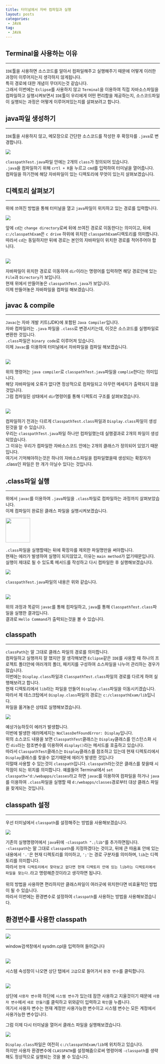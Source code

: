 ```yaml
---
title: 터미널에서 자바 컴파일과 실행
layout: posts
categories:
 - JAVA
tag:
 - JAVA
---
```


## __Terminal을 사용하는 이유__
---
`IDE`툴을 사용하면 소스코드를 알아서 컴파일해주고 실행해주기 때문에 어떻게 이러한 과정이 이루어지는지 생각하지 않게됩니다.<br>
특히 경로에 대한 개념이 무뎌지는것 같습니다.<br>
그래서 이번에는 `Eclipse`를 사용하지 않고 `Terminal`을 이용하여 직접 자바소스파일을 컴파일하고 실행시켜보면서
`IDE`툴이 우리에게 어떤 편리함을 제공하는지, 소스코드파일이 실행되는 과정은 어떻게 이루어져있는지를 살펴보려고 합니다.

## __java파일 생성하기__
---
`IDE`툴을 사용하지 않고, 메모장으로 간단한 소스코드를 작성한 후 확장자를 `.java`로 변경합니다.

<img src="https://user-images.githubusercontent.com/67519366/99544969-3d2e3a00-29f8-11eb-8f1c-265e2f077b49.png">


`classpathTest.java`파일 안에는 2개의 `class`가 정의되어 있습니다.<br>
`.java`을 컴파일하기 위해 `crtl + R`을 누르고 `cmd`를 입력하여 터미널을 열어줍니다.<br>
컴파일을 하기전에 해당 자바파일이 있는 디렉토리에 무엇이 있는지 살펴보겠습니다.<br>

## __디렉토리 살펴보기__
---
위에 쓰여진 방법을 통해 터미널을 열고 `java`파일이 위치하고 있는 경로를 입력합니다.

<img src="https://user-images.githubusercontent.com/67519366/99545386-aca42980-29f8-11eb-8465-9aace13830bb.png">

앞에 `cd`는 `change directory`로써 뒤에 쓰여진 경로로 이동한다는 의미이고, 뒤에 `c:/classpathExam`은 `c drive` 하위에 위치한 `classpathExam`디렉토리를 의미합니다.<br>
따라서 `cd`는 동일하지만 뒤에 경로는 본인의 자바파일이 위치한 경로를 적어주어야 합니다.<br><br>

<img src="https://user-images.githubusercontent.com/67519366/99545716-07d61c00-29f9-11eb-8d7f-075a766e2376.png">

자바파일이 위치한 경로로 이동하여 `dir`이라는 명령어를 입력하면 해당 경로안에 있는 `File`과 `Directory`가 보입니다.<br>
현재 위에서 만들어놓은 `classpathTest.java`가 보입니다.<br>
이제 만들어놓은 자바파일을 컴파일 해보겠습니다.

## __javac & compile__
---
`Javac`는 자바 개발 키트(JDK)에 포함된 `Java Compiler`입니다.<br>
자바 컴파일러는 `.java` 파일을 `.class`로 변경시키는데, 이것은 소스코드를 실행파일로 변환한 것입니다.<br>
`.class`파일은 `binary code`로 이루어져 있습니다.<br>
이제 `Javac`를 이용하여 터미널에서 자바파일을 컴파일 해보겠습니다.<br><br>

<img src="https://user-images.githubusercontent.com/67519366/99546916-48826500-29fa-11eb-9c1e-cbe058c1de1a.png">

위의 명령어는 `java compiler`로 `classpathTest.java`파일을 `complie`한다는 의미입니다.<br>
해당 자바파일에 오류가 없다면 정상적으로 컴파일되고 아무런 메세지가 출력되지 않을것입니다.<br>
그럼 컴파일된 상태에서 `dir`명령어를 통해 디렉토리 구조를 살펴보겠습니다.<br><br>

<img src="https://user-images.githubusercontent.com/67519366/99547153-8da69700-29fa-11eb-8342-5564dab6794a.png">

컴파일하기 전과는 다르게 `ClasspathTest.class`파일과 `Display.class`파일이 생성된것을 알 수 있습니다.<br>
우리는 `classpathTest.java`파일 하나만 컴파일했는데 실행결과로 2개의 파일이 생성되었습니다.<br>
그 이유는 우리가 컴파일한 자바소스코드 안에는 2개의 클래스가 정의되어 있었기 때문입니다.<br>
여기서 기억해야하는것은 하나의 자바소스파일을 컴파일했을때 생성되는 확장자가 .class인 파일은 한 개가 아닐수 있다는 것입니다.<br>

## __.class파일 실행__
---
위에서 `javac`를 이용하여 `.java`파일을 `.class`파일로 컴파일하는 과정까지 살펴보았습니다.<br>
이제 컴파일이 완료된 클래스 파일을 실행시켜보겠습니다.<br>

<img src="https://user-images.githubusercontent.com/67519366/99548280-d14dd080-29fb-11eb-97f5-910dc9f4b39a.png" height=80px>

`.class`파일을 실행할때는 뒤에 확장자를 제외한 파일명만을 써야합니다.<br>
현재는 에러가 발생하여 실행이 되지않았고, 이유는 `main method`가 없기때문입니다.<br>
실행이 제대로 될 수 있도록 메서드를 작성하고 다시 컴파일한 후 실행해보겠습니다.<br>

<img src="https://user-images.githubusercontent.com/67519366/99548854-6ea90480-29fc-11eb-9a31-20543f67baf3.png">

`classpathTest.java`파일의 내용은 위와 같습니다.<br><br>

<img src="https://user-images.githubusercontent.com/67519366/99549027-97c99500-29fc-11eb-92b7-59ca712117a3.png">

위의 과정과 똑같이 `javac`를 통해 컴파일하고, `java`를 통해 `ClasspathTest.class`파일을 실행한 결과입니다.<br>
결과로 `Hello Command`가 출력되는것을 볼 수 있습니다.<br>

## __classpath__
---
`classPath`는 말 그대로 클래스 파일의 경로를 의미합니다.<br>
컴파일하고 실행까지 잘 했지만 잘 생각해보면 `Eclipse`같은 `IDE`를 사용할 때 하나의 프로젝트 폴더안에 여러개의 폴더, 패키지를 구성하여 소스파일을 나누어 관리하는 경우가 많습니다.<br>
이번에는 `Display.class`파일과 `ClasspathTest.class`파일의 경로를 다르게 하여 실행해보려고 합니다.<br>
현재 디렉토리에서 `lib`라는 파일을 만들어 `Display.class`파일을 이동시키겠습니다.<br>
따라서 제 데스크탑에서 `Display.class`파일의 경로는 `c:/classpathExam/lib`입니다.<br>
파일을 옮겨놓은 상태로 실행해보겠습니다.<br>

<img src="https://user-images.githubusercontent.com/67519366/99549725-4f5ea700-29fd-11eb-94cf-82aeacdbfba5.png">

예상가능하듯이 에러가 발생합니다.<br>
이번에 발생한 에러메세지는 `NoClassDefFoundError: Display`입니다.<br>
위의 소스코드 내용을 보면 `ClasspathTest`클래스는 `Display`클래스를 인스턴스화 시킨 `dis`라는 참조변수를 이용하여 `display()`라는 메서드를 호출하고 있습니다.<br>
따라서 `ClasspathTest`클래스는 `Display`클래스를 참조하고 있는데 현재 디렉토리에서 `Display`클래스를 찾을수 없기때문에 에러가 발생한 것입니다<br>
이럴때 사용할 수 있는것이 `classpath`입니다.
`classpath`라는것은 클래스를 찾을때 시작점이 되는 위치를 의미합니다.
예를들어 Terminal에서 `set classpath="d:/webapps/classes`라고 하면 `javac`를 이용하여 컴파일을 하거나 `java`를 이용하여 `.class`파일을 실행할 때 `d:/webapps/classes`경로부터 대상 클래스 파일을 찾게되는 것입니다.

## __classpath 설정__
---
우선 터미널에서 `classpath`를 설정해주는 방법을 사용해보겠습니다.<br>

<img src="https://user-images.githubusercontent.com/67519366/99550444-1410a800-29fe-11eb-847e-c0eacb9e68d7.png">

기존의 실행명령어에서 `java`뒤에 `-classpath ".;lib"`를 추가하면됩니다.<br>
`-classpath`는 말 그대로 `classpath`를 지정하겠다는 것이고, 뒤에 큰 따옴표 안에 있는 내용에서 `'.'`은 현재 디렉토리를 의미하고, `';'`는 경로 구분자를 의미하며, `lib`는 디렉토리를 의미합니다.<br>
따라서 `현재 디렉토리에서 찾아보고 없다면 현재 디렉토리 안에 있는 lib라는 디렉토리에서 파일을 찾는다.`라고 명령해준것이라고 생각하면 됩니다.<br><br>
위의 방법을 사용하면 편리하지만 클래스파일이 여러곳에 위치한다면 비효율적인 방법이 될 수 있습니다.<br>
따라서 이번에는 환경변수로 설정하여 `classpath`를 사용하는 방법을 사용해보겠습니다.<br>

## __환경변수를 사용한 classpath__
---

<img src="https://user-images.githubusercontent.com/67519366/99551344-1293af80-29ff-11eb-9e5b-488802ca1d5a.png">

window검색창에서 sysdm.cpl을 입력하여 들어갑니다<br><br>

<img src="https://user-images.githubusercontent.com/67519366/99551435-322ad800-29ff-11eb-9e70-5055357ddf0f.png">

시스템 속성창이 나오면 상단 탭에서 `고급`으로 들어가서 `환경 변수`를 클릭합니다.<br><br>

<img src="https://user-images.githubusercontent.com/67519366/99551561-571f4b00-29ff-11eb-9096-7cde06998427.png">

상단에 `사용자 변수`와 하단에 `시스템 변수`가 있는데 잠깐 사용하고 지울것이기 때문에 `사용자 변수`에서 `새로 만들기`를 클릭하고 위와같이 입력하고 `확인`을 누릅니다.<br>
여기서 사용자 변수는 현재 계정만 사용가능한 변수이고 시스템 변수는 모든 계정에서 사용가능한 변수입니다.<br>

그럼 이제 다시 터미널을 열어서 클래스 파일을 실행해보겠습니다.<br>

<img src="https://user-images.githubusercontent.com/67519366/99551928-c6953a80-29ff-11eb-8bb6-6e404163d5dc.png">

`Display.class`파일은 여전히 `c:/classpathExam/lib`에 위치하고 있습니다.<br>
하지만 사용자 환경변수에 `CLASSPATH`를 설정해줌으로써 명령어에 `-classpath`를 생략해도 정상적으로 실행되는 것을 볼 수 있습니다.<br>

